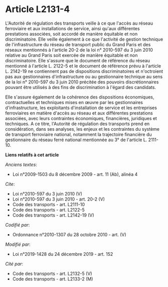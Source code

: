 # Article L2131-4

L'Autorité de régulation des transports veille à ce que l'accès au réseau ferroviaire et aux installations de service, ainsi
qu'aux différentes prestations associées, soit accordé de manière équitable et non discriminatoire. Elle veille également à
ce que l'activité de gestion technique de l'infrastructure du réseau de transport public du Grand Paris et des réseaux
mentionnés à l'article 20-2 de la loi n° 2010-597 du 3 juin 2010 relative au Grand Paris soit exercée de manière équitable et
non discriminatoire. Elle s'assure que le document de référence du réseau mentionné à l'article L. 2122-5 et le document de
référence prévu à l'article L. 2142-19 ne contiennent pas de dispositions discriminatoires et n'octroient pas aux
gestionnaires d'infrastructure ou au gestionnaire technique au sens de la loi n° 2010-597 du 3 juin 2010 précitée des
pouvoirs discrétionnaires pouvant être utilisés à des fins de discrimination à l'égard des candidats. 

Elle s'assure également de la cohérence des dispositions économiques, contractuelles et techniques mises en œuvre par les
gestionnaires d'infrastructure, les exploitants d'installation de service et les entreprises ferroviaires en matière d'accès
au réseau et aux différentes prestations associées, avec leurs contraintes économiques, financières, juridiques et
techniques. A ce titre, l'Autorité de régulation des transports prend en considération, dans ses analyses, les enjeux et les
contraintes du système de transport ferroviaire national, notamment la trajectoire financière du gestionnaire du réseau ferré
national mentionnée au 3° de l'article L. 2111-10.

**Liens relatifs à cet article**

_Anciens textes_:

  - Loi n°2009-1503 du 8 décembre 2009 - art. 11 (Ab), alinéa 4

_Cite_:

  - Loi n°2010-597 du 3 juin 2010 (V)
  - Loi n°2010-597 du 3 juin 2010 - art. 20-2 (V)
  - Code des transports - art. L2111-10
  - Code des transports - art. L2122-5
  - Code des transports - art. L2142-19 (V)

_Codifié par_:

  - Ordonnance n°2010-1307 du 28 octobre 2010 - art. (V)

_Modifié par_:

  - Loi n°2019-1428 du 24 décembre 2019 - art. 152

_Cité par_:

  - Code des transports - art. L2132-5 (V)
  - Code des transports - art. L2133-2 (M)
